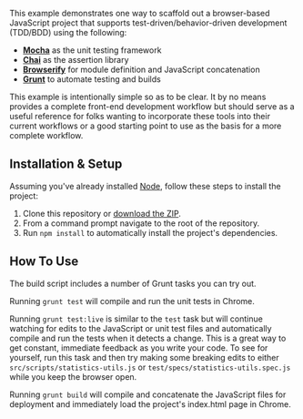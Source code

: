 This example demonstrates one way to scaffold out a browser-based JavaScript project that supports test-driven/behavior-driven development (TDD/BDD) using the following:

+ [**Mocha**](http://visionmedia.github.io/mocha/) as the unit testing framework
+ [**Chai**](http://chaijs.com/) as the assertion library
+ [**Browserify**](http://browserify.org/) for module definition and JavaScript concatenation
+ [**Grunt**](http://gruntjs.com/) to automate testing and builds

This example is intentionally simple so as to be clear. It by no means provides a complete front-end development workflow but should serve as a useful reference for folks wanting to incorporate these tools into their current workflows or a good starting point to use as the basis for a more complete workflow.

## Installation & Setup

Assuming you've already installed [Node](http://nodejs.org/), follow these steps to install the project:

1. Clone this repository or [download the ZIP]().
2. From a command prompt navigate to the root of the repository.
3. Run `npm install` to automatically install the project's dependencies.

## How To Use

The build script includes a number of Grunt tasks you can try out.

Running `grunt test` will compile and run the unit tests in Chrome.

Running `grunt test:live` is similar to the `test` task but will continue watching for edits to the JavaScript or unit test files and automatically compile and run the tests when it detects a change. This is a great way to get constant, immediate feedback as you write your code. To see for yourself, run this task and then try making some breaking edits to either `src/scripts/statistics-utils.js` or `test/specs/statistics-utils.spec.js` while you keep the browser open.

Running `grunt build` will compile and concatenate the JavaScript files for deployment and immediately load the project's index.html page in Chrome.